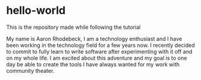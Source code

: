 # hello-world
This is the repository made while following the tutorial

My name is Aaron Rhodebeck, I am a technology enthusiast and I have been working in the technology field for a few years now.  I recently decided to commit to fully learn to write software after experimenting with it off and on my whole life.  I am excited about this adventure and my goal is to one day be able to create the tools I have always wanted for my work with community theater.
